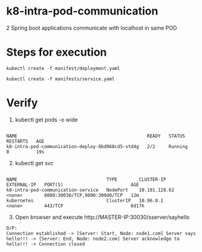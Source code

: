 # k8-intra-pod-communication
2 Spring boot applications communicate with localhost in same POD

# Steps for execution
```
kubectl create -f manifest/deployment.yaml
```
```
kubectl create -f manifests/service.yaml
```

# Verify 
1. kubectl get pods -o wide
```

NAME                                                READY   STATUS    RESTARTS   AGE
k8-intra-pod-communication-deploy-8bd968cd5-vtd4g   2/2     Running   0          19s
```
2. kubectl get svc
```

NAME                                 TYPE        CLUSTER-IP      EXTERNAL-IP   PORT(S)                         AGE
k8-intra-pod-communication-service   NodePort    10.101.128.62   <none>        8080:30030/TCP,9090:30040/TCP   12m
kubernetes                           ClusterIP   10.96.0.1       <none>        443/TCP                         6d17h
```
3. Open browser and execute http://MASTER-IP:30030/sserver/sayhello
```
O/P: 
Connection established -> [Server: Start, Node: node1.com] Server says hello!!! -> [Server: End, Node: node2.com] Server acknowledge to hello!!! -> Connection closed
```
